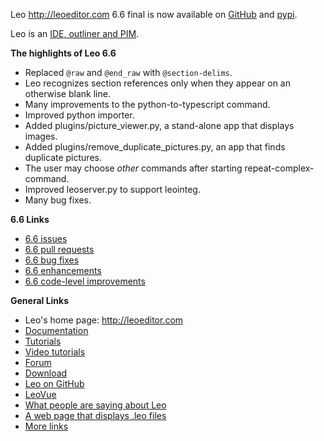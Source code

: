 Leo http://leoeditor.com 6.6 final is now available on
[GitHub](https://github.com/leo-editor/leo-editor/releases) and
[pypi](https://pypi.org/project/leo/6.6b2/).

Leo is an [IDE, outliner and PIM](http://leoeditor.com/preface.html).

**The highlights of Leo 6.6**

- Replaced `@raw` and `@end_raw` with `@section-delims`.
- Leo recognizes section references only when they appear on an otherwise blank line.
- Many improvements to the python-to-typescript command.
- Improved python importer.
- Added plugins/picture_viewer.py, a stand-alone app that displays images.
- Added plugins/remove_duplicate_pictures.py, an app that finds duplicate pictures.
- The user may choose *other* commands after starting repeat-complex-command.
- Improved leoserver.py to support leointeg.
- Many bug fixes.

**6.6 Links**

- [6.6 issues](https://github.com/leo-editor/leo-editor/issues?q=is%3Aissue+milestone%3A6.6)
- [6.6 pull requests](https://github.com/leo-editor/leo-editor/pulls?q=is%3Apr+milestone%3A6.6)
- [6.6 bug fixes](https://github.com/leo-editor/leo-editor/issues?q=label%3Abug+milestone%3A6.6+)
- [6.6 enhancements](https://github.com/leo-editor/leo-editor/issues?q=is%3Aissue+milestone%3A6.6+label%3Aenhancement+)
- [6.6 code-level improvements](https://github.com/leo-editor/leo-editor/issues?q=milestone%3A6.6+label%3Acode+)

**General Links**

- Leo's home page: http://leoeditor.com
- [Documentation](http://leoeditor.com/leo_toc.html)
- [Tutorials](http://leoeditor.com/tutorial.html)
- [Video tutorials](http://leoeditor.com/screencasts.html)
- [Forum](http://groups.google.com/group/leo-editor)
- [Download](http://sourceforge.net/projects/leo/files/)
- [Leo on GitHub](https://github.com/leo-editor/leo-editor)
- [LeoVue](https://github.com/kaleguy/leovue#leo-vue)
- [What people are saying about Leo](http://leoeditor.com/testimonials.html)
- [A web page that displays .leo files](http://leoeditor.com/load-leo.html)
- [More links](http://leoeditor.com/leoLinks.html)

